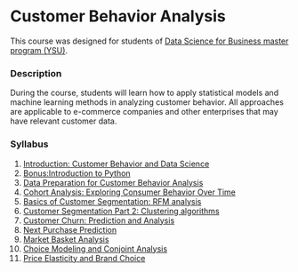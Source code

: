 # Customer Behavior Analysis

This course was designed for students of [Data Science for Business master program (YSU)](https://armdsforb.wordpress.com/).

### Description

During the course, students will learn how to apply statistical models and machine learning methods in analyzing customer behavior. All approaches are applicable to e-commerce companies and other enterprises that may have relevant customer data.


### Syllabus 

1. [Introduction: Customer Behavior and Data Science](https://github.com/Tigran-Karamyan/customer_behaviour/blob/f90436f80a48155fec0afe2c00c8c31dbeab307e/Week_1_Introduction_Customer_Behavior.md)
2. [Bonus:Introduction to Python](https://github.com/Tigran-Karamyan/customer_behaviour/blob/d28bc101baf9d247cfd501475eb83fb9cc54c54c/Week_1.5_Intro_to_Python.ipynb)
3. [Data Preparation for Customer Behavior Analysis](https://github.com/Tigran-Karamyan/customer_behaviour/blob/e53502bd5e86306838d0fd1235500f855cfa3e5d/Week_2_Data_Preparation_and_EDA.ipynb)
4. [Cohort Analysis: Exploring Consumer Behavior Over Time]() 
5. [Basics of Customer Segmentation: RFM analysis]()
6. [Customer Segmentation Part 2: Clustering algorithms]()
7. [Customer Churn: Prediction and Analysis]()
8. [Next Purchase Prediction]()
9. [Market Basket Analysis]() 
10. [Choice Modeling and Conjoint Analysis]()
11. [Price Elasticity and Brand Choice]()
